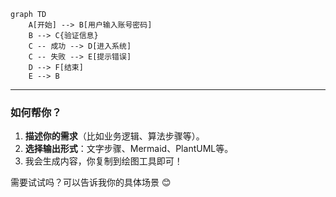 ```mermaid
graph TD
    A[开始] --> B[用户输入账号密码]
    B --> C{验证信息}
    C -- 成功 --> D[进入系统]
    C -- 失败 --> E[提示错误]
    D --> F[结束]
    E --> B
```

---

### **如何帮你？**

1. **描述你的需求**（比如业务逻辑、算法步骤等）。
2. **选择输出形式**：文字步骤、Mermaid、PlantUML等。
3. 我会生成内容，你复制到绘图工具即可！

需要试试吗？可以告诉我你的具体场景 😊
